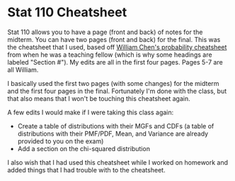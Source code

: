 Stat 110 Cheatsheet
=======

Stat 110 allows you to have a page (front and back) of notes for the midterm. You can have two pages (front and back) for the final. This was the cheatsheet that I used, based off [William Chen's probability cheatsheet](https://github.com/wzchen/probability_cheatsheet) from when he was a teaching fellow (which is why some headings are labeled "Section #"). My edits are all in the first four pages. Pages 5-7 are all William. 

I basically used the first two pages (with some changes) for the midterm and the first four pages in the final. Fortunately I'm done with the class, but that also means that I won't be touching this cheatsheet again. 

A few edits I would make if I were taking this class again:
- Create a table of distributions with their MGFs and CDFs (a table of distributions with their PMF/PDF, Mean, and Variance are already provided to you on the exam)
- Add a section on the chi-squared distribution 

I also wish that I had used this cheatsheet while I worked on homework and added things that I had trouble with to the cheatsheet.
